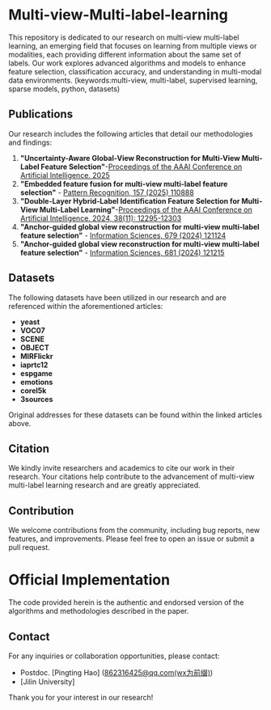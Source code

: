 # Multi-view-Multi-label-learning
This repository is dedicated to our research on multi-view multi-label learning, an emerging field that focuses on learning from multiple views or modalities, each providing different information about the same set of labels. Our work explores advanced algorithms and models to enhance feature selection, classification accuracy, and understanding in multi-modal data environments.
(keywords:multi-view, multi-label, supervised learning, sparse models, python, datasets)

## Publications

Our research includes the following articles that detail our methodologies and findings:

1. **"Uncertainty-Aware Global-View Reconstruction for Multi-View Multi-Label Feature Selection"**-[Proceedings of the AAAI Conference on Artificial Intelligence. 2025]()
2. **"Embedded feature fusion for multi-view multi-label feature selection"** - [Pattern Recognition, 157 (2025) 110888](https://www.sciencedirect.com/science/article/pii/S0031320324006393)
3. **"Double-Layer Hybrid-Label Identification Feature Selection for Multi-View Multi-Label Learning"**-[Proceedings of the AAAI Conference on Artificial Intelligence. 2024, 38(11): 12295-12303](https://ojs.aaai.org/index.php/AAAI/article/view/29120)
4. **"Anchor-guided global view reconstruction for multi-view multi-label feature selection"** - [Information Sciences, 679 (2024) 121124](https://www.sciencedirect.com/science/article/pii/S0020025524010387)
5. **"Anchor-guided global view reconstruction for multi-view multi-label feature selection"** - [Information Sciences, 681 (2024) 121215](https://www.sciencedirect.com/science/article/pii/S0020025524011290)


## Datasets

The following datasets have been utilized in our research and are referenced within the aforementioned articles:

- **yeast**
- **VOC07**
- **SCENE**
- **OBJECT**
- **MIRFlickr**
- **iaprtc12**
- **espgame**
- **emotions**
- **corel5k**
- **3sources**

Original addresses for these datasets can be found within the linked articles above.

## Citation

We kindly invite researchers and academics to cite our work in their research. Your citations help contribute to the advancement of multi-view multi-label learning research and are greatly appreciated.

## Contribution

We welcome contributions from the community, including bug reports, new features, and improvements. Please feel free to open an issue or submit a pull request.

# Official Implementation

The code provided herein is the authentic and endorsed version of the algorithms and methodologies described in the paper.

## Contact

For any inquiries or collaboration opportunities, please contact:

- Postdoc. [Pingting Hao] ([862316425@qq.com(wx为前缀)](mailto:haopingting@jlu.edu.cn))
- [Jilin University]

Thank you for your interest in our research!



